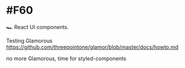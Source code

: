# #F60
🏎 React UI components.

Testing Glamorous https://github.com/threepointone/glamor/blob/master/docs/howto.md

no more Glamorous, time for styled-components
